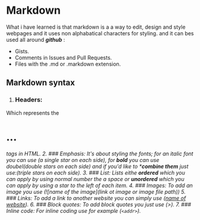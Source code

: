 # Markdown
What i have learned is that markdown is a a way to edit, design and style webpages and it uses non alphabatical characters for styling.
and it can bes used all around ***github*** :
* Gists.
* Comments in Issues and Pull Requests.
* Files with the .md or .markdown extension.
## Markdown syntax
1. ### Headers: 
Which represents the <h1>...<h6> tags in HTML.
2. ### Emphasis: 
It's about styling the fonts; for an *italic* font you can use (a single star on each side), for **bold** you can use doubel(double stars on each side) and if you'd like to ***combine them** just use:(triple stars on each side).
 3. ### List:
  Lists eithe **ordered** which you can apply by using normal number the a space or **unordered** which you can apply by using a star to the left of each item.
 4. ### Images:
 To add an image you use (![name of the image](link ot image or image file path))
 5. ### Links: 
 To add a link to another website you can simply use ([name of website](link)).
 6. ### Block quotes:
To add block quotes you just use (>).
 7. ### Inline code:
 For inline coding use for example (`<addr>`).
